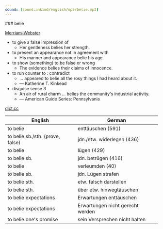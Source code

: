 ```yaml
---
sound: [sound:ankimd/english/mp3/belie.mp3]
---
```


\### belie

[Merriam-Webster](https://www.merriam-webster.com/dictionary/belie)

- to give a false impression of
    - Her gentleness belies her strength.
- to present an appearance not in agreement with
    - His manner and appearance belie his age.
- to show (something) to be false or wrong
    - The evidence belies their claims of innocence.
- to run counter to : contradict
    - … appeared to belie all the rosy things I had heard about it.
    - — Katherine T. Kinkead
- disguise sense 3
    - An air of rural charm … belies the community's industrial activity.
    - — American Guide Series: Pennsylvania

[dict.cc](https://www.dict.cc/belie)

| English        | German       |
| -------------- | ------------ |
| to belie | enttäuschen (591) |
| to belie sb./sth. (prove, false) | jdn./etw. widerlegen (436) |
| to belie | lügen (429) |
| to belie sb. | jdn. betrügen (416) |
| to belie | verleumden (40) |
| to belie sb. | jdn. Lügen strafen |
| to belie sth. | etw. falsch darstellen |
| to belie sth. | über etw. hinwegtäuschen |
| to belie expectations | Erwartungen enttäuschen |
| to belie expectations | Erwartungen nicht gerecht werden |
| to belie one's promise | sein Versprechen nicht halten |
